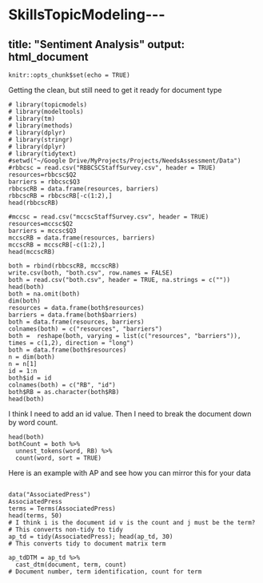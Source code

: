 # SkillsTopicModeling---
title: "Sentiment Analysis"
output: html_document
---

```{r setup, include=FALSE}
knitr::opts_chunk$set(echo = TRUE)
```
Getting the clean, but still need to get it ready for document type
```{r}
# library(topicmodels)
# library(modeltools)
# library(tm)
# library(methods)
# library(dplyr)
# library(stringr)
# library(dplyr)
# library(tidytext)
#setwd("~/Google Drive/MyProjects/Projects/NeedsAssessment/Data")
#rbbcsc = read.csv("RBBCSCStaffSurvey.csv", header = TRUE)
resources=rbbcsc$Q2
barriers = rbbcsc$Q3
rbbcscRB = data.frame(resources, barriers)
rbbcscRB = rbbcscRB[-c(1:2),]
head(rbbcscRB)

#mccsc = read.csv("mccscStaffSurvey.csv", header = TRUE)
resources=mccsc$Q2
barriers = mccsc$Q3
mccscRB = data.frame(resources, barriers)
mccscRB = mccscRB[-c(1:2),]
head(mccscRB)

both = rbind(rbbcscRB, mccscRB)
write.csv(both, "both.csv", row.names = FALSE)
both = read.csv("both.csv", header = TRUE, na.strings = c(""))
head(both)
both = na.omit(both)
dim(both)
resources = data.frame(both$resources)
barriers = data.frame(both$barriers)
both = data.frame(resources, barriers)
colnames(both) = c("resources", "barriers")
both =  reshape(both, varying = list(c("resources", "barriers")), times = c(1,2), direction = "long")
both = data.frame(both$resources)
n = dim(both)
n = n[1]
id = 1:n
both$id = id
colnames(both) = c("RB", "id")
both$RB = as.character(both$RB)
head(both)
```
I think I need to add an id value.  Then I need to break the document down by word count.
```{r}
head(both)
bothCount = both %>%
  unnest_tokens(word, RB) %>%
  count(word, sort = TRUE)

```


Here is an example with AP and see how you can mirror this for your data
```{r}

data("AssociatedPress")
AssociatedPress
terms = Terms(AssociatedPress)
head(terms, 50)
# I think i is the document id v is the count and j must be the term?
# This converts non-tidy to tidy
ap_td = tidy(AssociatedPress); head(ap_td, 30)
# This converts tidy to document matrix term

ap_tdDTM = ap_td %>%
  cast_dtm(document, term, count)
# Document number, term identification, count for term
```


